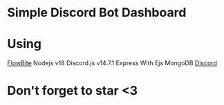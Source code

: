 # Simple Discord Bot Dashboard

# Using  
[FlowBite](https://flowbite.com/)
Nodejs v18
Discord.js v14.7.1
Express With Ejs
MongoDB
[Discord](https://discord.gg/BFdbBfbXBB)
# Don't forget to star <3